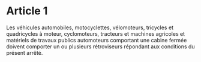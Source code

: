 # Article 1

Les véhicules automobiles, motocyclettes, vélomoteurs, tricycles et quadricycles à moteur, cyclomoteurs, tracteurs et machines agricoles et matériels de travaux publics automoteurs comportant une cabine fermée doivent comporter un ou plusieurs rétroviseurs répondant aux conditions du présent arrêté.
